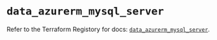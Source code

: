 # `data_azurerm_mysql_server`

Refer to the Terraform Registory for docs: [`data_azurerm_mysql_server`](https://www.terraform.io/docs/providers/azurerm/d/mysql_server).
